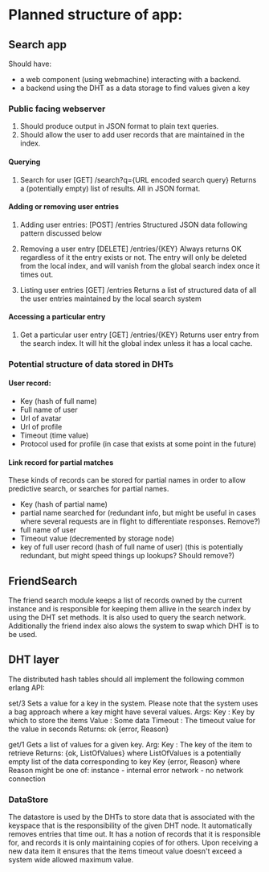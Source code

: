 # Planned structure of app:

## Search app
Should have:

* a web component (using webmachine) interacting with a backend.
* a backend using the DHT as a data storage to find values given a key

### Public facing webserver
1. Should produce output in JSON format to plain text queries.
2. Should allow the user to add user records that are maintained in the index.

#### Querying 

1. Search for user
[GET] /search?q={URL encoded search query}
  Returns a (potentially empty) list of results. All in JSON format.

#### Adding or removing user entries
1. Adding user entries:
[POST] /entries
  Structured JSON data following pattern discussed below

1. Removing a user entry
[DELETE] /entries/{KEY}
  Always returns OK regardless of it the entry exists or not.
  The entry will only be deleted from the local index, and will
  vanish from the global search index once it times out.

1. Listing user entries
[GET] /entries
  Returns a list of structured data of all the user entries maintained
  by the local search system

#### Accessing a particular entry
1. Get a particular user entry
[GET] /entries/{KEY}
  Returns user entry from the search index. It will hit the global index
  unless it has a local cache.


### Potential structure of data stored in DHTs
#### User record:
* Key (hash of full name)
* Full name of user
* Url of avatar
* Url of profile
* Timeout (time value)
* Protocol used for profile (in case that exists at some point in the future)

#### Link record for partial matches
These kinds of records can be stored for partial names in order to allow predictive search, or searches for partial names.

* Key (hash of partial name)
* partial name searched for (redundant info, but might be useful in cases where several requests are in flight to differentiate responses. Remove?)
* full name of user
* Timeout value (decremented by storage node)
* key of full user record (hash of full name of user) (this is potentially redundant, but might speed things up lookups? Should remove?)


## FriendSearch
The friend search module keeps a list of records owned by the current instance
and is responsible for keeping them allive in the search index by using the DHT
set methods.
It is also used to query the search network.
Additionally the friend index also alows the system to swap which DHT is to be
used.

## DHT layer
The distributed hash tables should all implement the following common erlang
API:

set/3
  Sets a value for a key in the system. Please note that the system uses a bag
  approach where a key might have several values.
  Args:
    Key : Key by which to store the items
    Value : Some data
    Timeout : The timeout value for the value in seconds
  Returns:
    ok
    {error, Reason} 

get/1
  Gets a list of values for a given key.
  Arg:
    Key : The key of the item to retrieve
  Returns:
    {ok, ListOfValues} where ListOfValues is a potentially empty list of the data corresponding to key Key
    {error, Reason} where Reason might be one of:
      instance - internal error
      network - no network connection

### DataStore
The datastore is used by the DHTs to store data that is associated with the
keyspace that is the responsibility of the given DHT node.
It automatically removes entries that time out.
It has a notion of records that it is responsible for, and records it is only
maintaining copies of for others.
Upon receiving a new data item it ensures that the items timeout value doesn't
exceed a system wide allowed maximum value.
